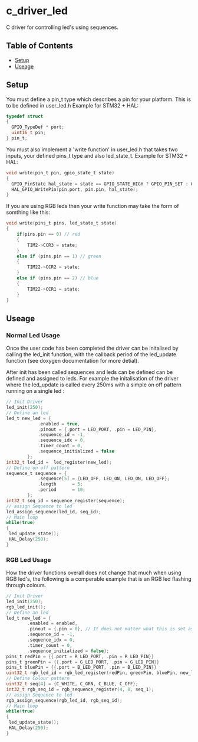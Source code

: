 # c_driver_led
C driver for controlling led's using sequences.

## Table of Contents
- [Setup](#setup)
- [Useage](#useage)

## Setup 
You must define a pin_t type which describes a pin for your platform. This is to be defined in user_led.h Example for STM32 + HAL:
```C
typedef struct
{
  GPIO_TypeDef * port;
  uint16_t pin;
} pin_t;

```
You must also implement a 'write function' in user_led.h that takes two inputs, your defined pins_t type and also led_state_t. Example for STM32 + HAL:
```C
void write(pin_t pin, gpio_state_t state)
{
  GPIO_PinState hal_state = state == GPIO_STATE_HIGH ? GPIO_PIN_SET : GPIO_PIN_RESET;
  HAL_GPIO_WritePin(pin.port, pin.pin, hal_state);
}
```
If you are using RGB leds then your write function may take the form of somthing like this:
```C
void write(pins_t pins, led_state_t state)
{
	if(pins.pin == 0) // red
	{
		TIM2->CCR3 = state;
	}
	else if (pins.pin == 1) // green
	{
		TIM22->CCR2 = state;
	}
	else if (pins.pin == 2) // blue
	{
		TIM22->CCR1 = state;
	}
}

```

## Useage
### Normal Led Usage 
Once the user code has been completed the driver can be initalised by calling the led_init function,
with the callback period of the led_update function (see doxygen documentation for more detial).

After init has been called sequences and leds can be defined can be defined and assigned to leds. For example the initalisation of the driver where the led_update is called every 250ms with a simple on off pattern running on a single led :
```C
// Init Driver 
led_init(250);
// Define an led 
led_t new_led = {
            .enabled = true,
            .pinout = {.port = LED_PORT, .pin = LED_PIN},
            .sequence_id = -1,
            .sequence_idx = 0,
            .timer_count = 0,
            .sequence_initialized = false
        };
int32_t led_id =  led_register(new_led);       
// Define on off pattern 
sequence_t sequence = {
            .sequence[5] = {LED_OFF, LED_ON, LED_ON, LED_OFF};
            .length      = 5;
            .period      = 10;
        };
int32_t seq_id = sequence_register(sequence);
// assign Sequence to led 
led_assign_sequence(led_id, seq_id);
// Main loop 
while(true)
{
 led_update_state();
 HAL_Delay(250);
}
```
### RGB Led Usage
How the driver functions overall does not change that much when using RGB led's, the following
is a comperable example that is an RGB led flashing through colours. 
```C
// Init Driver 
led_init(250);
rgb_led_init();
// Define an led 
led_t new_led = {
        .enabled = enabled,
        .pinout = {.pin = 0}, // It does not matter what this is set as
        .sequence_id = -1,
        .sequence_idx = 0,
        .timer_count = 0,
        .sequence_initialized = false};
pins_t redPin = {{.port = R_LED_PORT, .pin = R_LED_PIN}}
pins_t greenPin = {{.port = G_LED_PORT, .pin = G_LED_PIN}}
pins_t bluePin = {{.port = B_LED_PORT, .pin = B_LED_PIN}}
uint32_t rgb_led_id = rgb_led_register(redPin, greenPin, bluePin, new_led);   
// Define Colour pattern
uint32_t seq[4] = {C_WHITE, C_GRN, C_BLUE, C_OFF};
int32_t rgb_seq_id = rgb_sequence_register(4, 8, seq_1);
// assign Sequence to led 
rgb_assign_sequence(rgb_led_id, rgb_seq_id);
// Main loop 
while(true)
{
 led_update_state();
 HAL_Delay(250);
}
```
